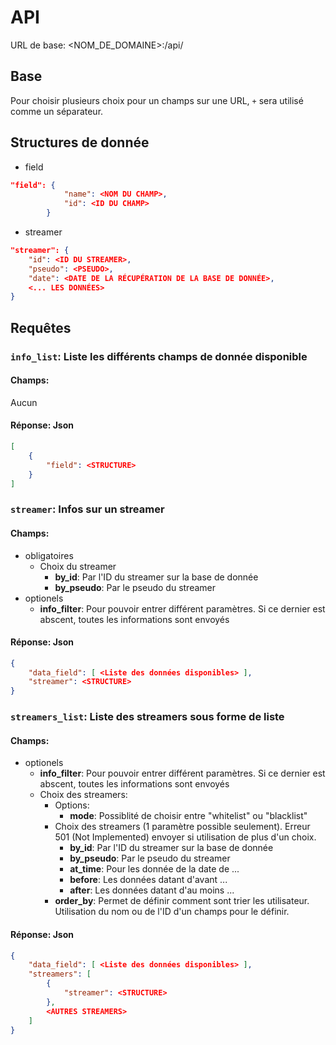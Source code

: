 # API

URL de base: <NOM_DE_DOMAINE>:<PORT>/api/

## Base
Pour choisir plusieurs choix pour un champs sur une URL, `+` sera utilisé comme un séparateur.

## Structures de donnée
- field
```json
"field": {
            "name": <NOM DU CHAMP>,
            "id": <ID DU CHAMP>
        }
```

- streamer
```json
"streamer": {
    "id": <ID DU STREAMER>,
    "pseudo": <PSEUDO>,
    "date": <DATE DE LA RÉCUPÉRATION DE LA BASE DE DONNÉE>,
    <... LES DONNÉES>
}
```

## Requêtes

### `info_list`: Liste les différents champs de donnée disponible

#### Champs:
Aucun

#### Réponse: Json
```json
[
    {
        "field": <STRUCTURE>
    }
]
```

### `streamer`: Infos sur un streamer
#### Champs:
- obligatoires
    - Choix du streamer
        - **by_id**: Par l'ID du streamer sur la base de donnée
        - **by_pseudo**: Par le pseudo du streamer
- optionels
    - **info_filter**: Pour pouvoir entrer différent paramètres. Si ce dernier est abscent, toutes les informations sont envoyés

#### Réponse: Json
```json
{
    "data_field": [ <Liste des données disponibles> ],
    "streamer": <STRUCTURE>
}
```

### `streamers_list`: Liste des streamers sous forme de liste
#### Champs:
- optionels
    - **info_filter**: Pour pouvoir entrer différent paramètres. Si ce dernier est abscent, toutes les informations sont envoyés
    - Choix des streamers:
        - Options:
            - **mode**: Possiblité de choisir entre "whitelist" ou "blacklist"
        - Choix des streamers (1 paramètre possible seulement). Erreur 501 (Not Implemented) envoyer si utilisation de plus d'un choix.
            - **by_id**: Par l'ID du streamer sur la base de donnée
            - **by_pseudo**: Par le pseudo du streamer
            - **at_time**: Pour les donnée de la date de ...
            - **before**: Les données datant d'avant ...
            - **after**: Les données datant d'au moins ...
        - **order_by**: Permet de définir comment sont trier les utilisateur. Utilisation du nom ou de l'ID d'un champs pour le définir.

#### Réponse: Json
```json
{
    "data_field": [ <Liste des données disponibles> ],
    "streamers": [
        {
            "streamer": <STRUCTURE>
        },
        <AUTRES STREAMERS>
    ]
}
```